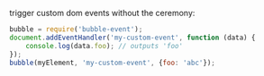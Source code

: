 trigger custom dom events without the ceremony:

```js
bubble = require('bubble-event');
document.addEventHandler('my-custom-event', function (data) {
    console.log(data.foo); // outputs 'foo'
});
bubble(myElement, 'my-custom-event', {foo: 'abc'});
```
